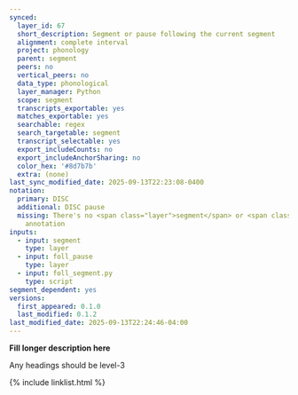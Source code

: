 ```yaml
---
synced:
  layer_id: 67
  short_description: Segment or pause following the current segment
  alignment: complete interval
  project: phonology
  parent: segment
  peers: no
  vertical_peers: no
  data_type: phonological
  layer_manager: Python
  scope: segment
  transcripts_exportable: yes
  matches_exportable: yes
  searchable: regex
  search_targetable: segment
  transcript_selectable: yes
  export_includeCounts: no
  export_includeAnchorSharing: no
  color_hex: '#8d7b7b'
  extra: (none)
last_sync_modified_date: 2025-09-13T22:23:08-0400
notation:
  primary: DISC
  additional: DISC pause
  missing: There's no <span class="layer">segment</span> or <span class="layer">foll_pause</span>
    annotation
inputs:
  - input: segment
    type: layer
  - input: foll_pause
    type: layer
  - input: foll_segment.py
    type: script
segment_dependent: yes
versions:
  first_appeared: 0.1.0
  last_modified: 0.1.2
last_modified_date: 2025-09-13T22:24:46-04:00
---
```


**Fill longer description here**

Any headings should be level-3


{% include linklist.html %}
